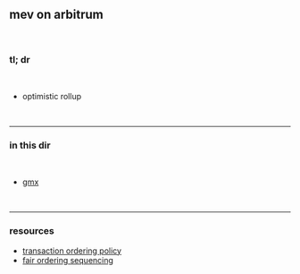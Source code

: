 ## mev on arbitrum

<br>

### tl; dr

<br>

* optimistic rollup

<br>

----

### in this dir

<br>

* [gmx](gmx.md)

<br>

---

### resources

* [transaction ordering policy](https://research.arbitrum.io/t/transaction-ordering-policy/127)
* [fair ordering sequencing](fair_ordering_sequencing.md)
